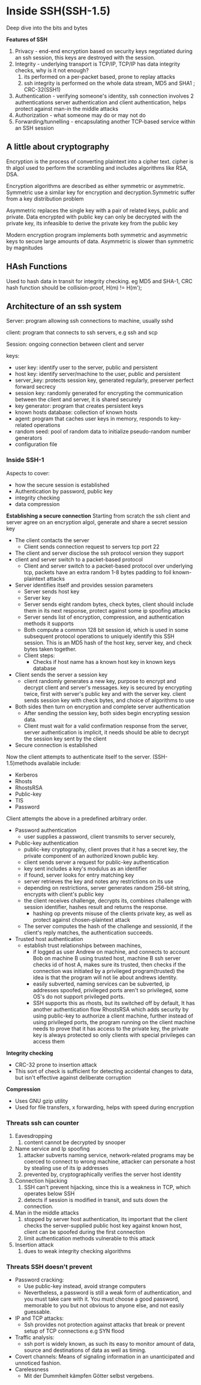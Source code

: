 # Inside SSH(SSH-1.5)

Deep dive into the bits and bytes

**Features of SSH**

1. Privacy - end-end encryption based on security keys negotiated during an ssh session, this keys are destroyed with the session.
2. Integrity - underlying transport is TCP/IP, TCP/IP has data integrity checks, why is it not enough?
   1. its performed on a per-packet based, prone to replay attacks
   2. ssh integrity is performed on the whole data stream, MD5 and SHA1 ; CRC-32(SSH1)  
3. Authentication - verifying someone's identity, ssh connection involves 2 authentications server authentication and client authentication, helps protect against man-in the middle attacks
4. Authorization - what someone may do or may not do
5. Forwarding/tunnelling - encapsulating another TCP-based service within an SSH session

## A little about cryptography

Encryption is the process of converting plaintext into a cipher text. cipher is th algol used to perform the scrambling and includes algorithms like RSA, DSA.

Encryption algorithms are described as either symmetric or asymmetric.
Symmetric use a similar key for encryption and decryption.Symmetric suffer from a key distribution problem

Asymmetric replaces the single key with a pair of related keys, public and private.
Data encrypted with public key can only be decrypted with the private key, its infeasible to derive the private key from the public key

Modern encryption program implements both symmetric and asymmetric keys to secure large amounts of data. Asymmetric is slower than symmetric by magnitudes

## HAsh Functions

Used to hash data in transit for integrity checking.
eg MD5 and SHA-1, CRC
hash function should be collision-proof, H(m) != H(m');

## Architecture of an ssh system

Server: program allowing ssh connections to machine, usually sshd

client: program that connects to ssh servers, e.g ssh and scp

Session: ongoing connection between client and server

keys:

- user key: identify user to the server, public and persistent
- host key: identify server/machine to the user, public and persistent
- server_key:  protects session key, generated regularly, preserver perfect forward secrecy
- session key: randomly generated for encrypting the communication between the client and server, it is shared securely
- key generator: program that creates persistent keys
- known hosts database: collection of known hosts
- agent: program that caches user keys in memory, responds to key-related operations
- random seed: pool of random data to initialize pseudo-random number generators
- configuration file

### Inside SSH-1

Aspects to cover:

- how the secure session is established
- Authentication by password, public key
- integrity checking
- data compression

**Establishing a secure connection**
Starting from scratch the ssh client and server agree on an encryption algol, generate and share a secret session key

- The client contacts the server
  - Client sends connection request to servers tcp port 22
- The client and server disclose the ssh protocol version they support
- client and server switch to a packet-based protocol
  - Client and server switch to a packet-based protocol over underlying tcp, packets have an extra random 1-8 bytes padding to foil known-plaintext attacks
- Server identifies itself and provides session parameters
  - Server sends host key
  - Server key
  - Server sends eight random bytes, check bytes, client should include them in its next response, protect against some ip spoofing attacks
  - Server sends list of encryption, compression, and authentication methods it supports
  - Both compute a common 128 bit session id, which is used in some subsequent protocol operations to uniquely identify this SSH session. This is an MD5 hash of the host key, server key, and check bytes taken together.
  - Client steps:
    - Checks if host name has a known host key in known keys database
- Client sends the server a session key
  - client randomly generates a new key, purpose to encrypt and decrypt client and server's messages. key is secured by encrypting twice, first with server's public key and with the server key. client sends session key with check bytes, and choice of algorithms to use
- Both sides then turn on encryption and complete server authentication
  - After sending the session key, both sides begin encrypting session data.
  - Client must wait for a valid confirmation response from the server, server authentication is implicit, it needs should be able to decrypt the session key sent by the client
- Secure connection is established

Now the client attempts to authenticate itself to the server. (SSH-1.5)methods available include:

- Kerberos
- Rhosts
- RhostsRSA
- Public-key
- TIS
- Password

Client attempts the above in a predefined arbitrary order.

- Password authentication
  - user supplies a password, client transmits to server securely, 
- Public-key authentication
  - public-key cryptography, client proves that it has a secret key, the private component of an authorized known public key.
  - client sends server a request for public-key authentication 
  - key sent includes a key's modulus as an identifier
  - if found, server looks for entry matching key
  - server retrieves the key and notes any restrictions on its use
  - depending on restrictions, server generates random 256-bit string, encrypts with client's public key
  - the client receives challenge, decrypts its, combines challenge with session identifier, hashes result and returns the response.
    - hashing op prevents misuse of the clients private key, as well as protect against chosen-plaintext attack
  - The server computes the hash of the challenge and sessionId, if the client's reply matches, the authentication succeeds.
- Trusted host authentication
  - establish trust relationships between machines,
    - if logged as user Andrew on machine, and connects to account Bob on machine B using trusted host, machine B ssh server checks id of host A, makes sure its trusted, then checks if the connection was initiated by a privileged program(trusted) the idea is that the program will not lie about andrews identity.
    - easily subverted, naming services can be subverted, ip addresses spoofed, privileged ports aren't so privileged, some OS's do not support privileged ports.
    - SSH supports this as rhosts, but its switched off by default, It has another authentication flow RhostsRSA which adds security by using public-key to authorize a client machine, further instead of using privileged ports, the program running on the client machine needs to prove that it has access to the private key, the private key is always protected so only clients with special privileges can access them

**Integrity checking**

- CRC-32 prone to insertion attack
- This sort of check is sufficient for detecting accidental changes to data, but isn't effective against deliberate corruption

**Compression**

- Uses GNU gzip utility
- Used for file transfers, x forwarding, helps with speed during encryption

### Threats ssh can counter

1. Eavesdropping
   1. content cannot be decrypted by snooper
2. Name service and Ip spoofing
   1. attacker subverts naming service, network-related programs may be coerced to connect to wrong machine, attacker can personate a host by stealing use of its ip addresses
   2. prevented by, cryptographically verifies the server host identity
3. Connection hijacking
   1. SSH can't prevent hijacking, since this is a
weakness in TCP, which operates below SSH
   2. detects if session is modified in transit, and suts down the connection.
4. Man in the middle attacks
   1. stopped by server host authentication, its important that the client checks the server-supplied public host key against known host, client can be spoofed during the first connection
   2. limit authentication methods vulnerable to this attack
5. Insertion attack
   1. dues to weak integrity checking algorithms

### Threats SSH doesn't prevent

- Password cracking:
  - Use public-key instead, avoid strange computers
  - Nevertheless, a password is still a weak form of authentication, and you must take care with it. You must choose a good password, memorable to you but not obvious to anyone else, and not easily guessable.
- IP and TCP attacks:
  - Ssh provides not protection against attacks that break or prevent setup of TCP connections e.g SYN flood
- Traffic analysis:
  - ssh port is widely known, as such its easy to monitor amount of data, source and destinations of data as well as timing.
- Covert channels: Means of signaling information in an unanticipated and unnoticed
fashion.
- Carelessness
  - Mit der Dummheit kämpfen Götter selbst vergebens.